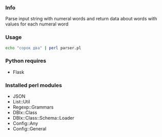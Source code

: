 
### Info
Parse input string with numeral words and return data about words with values for each numeral word

### Usage
```bash
echo "сорок два" | perl parser.pl
```

### Python requires
- Flask

### Installed perl modules
- JSON
- List::Util
- Regexp::Grammars
- DBIx::Class
- DBIx::Class::Schema::Loader
- Config::Any
- Config::General
